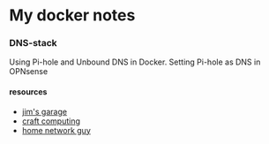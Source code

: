 # My docker notes

### DNS-stack

Using Pi-hole and Unbound DNS in Docker. Setting Pi-hole as DNS in OPNsense

#### resources
- [jim's garage](https://www.youtube.com/watch?v=Y3nm519xHfw)
- [craft computing](https://www.youtube.com/watch?v=FnFtWsZ8IP0&t=954s)
- [home network guy](https://www.youtube.com/watch?v=jiiQUTQTNtk)
